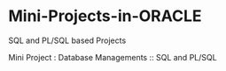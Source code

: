 # Mini-Projects-in-ORACLE
SQL and PL/SQL based Projects

Mini Project : Database Managements :: SQL and PL/SQL

